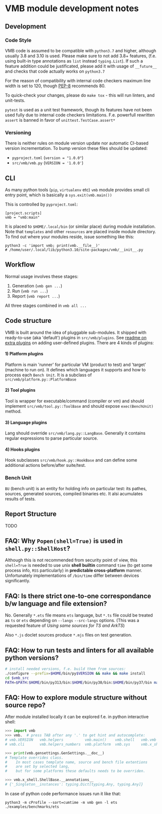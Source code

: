 # VMB module development notes

## Development

### Code Style

VMB code is assumed to be compatible with `python3.7` and higher,
although usually 3.8 and 3.10 is used.
Please make sure to not add 3.8+ features,
(f.e. using built-in type annotations as `list` instead `typing.List`).
If such a feature addition could be justificated, please add it with usage of `__future__`
and checks that code actually works on `python3.7`

For the reason of compatibility with internal code checkers maximum line width is set to 120,
though [PEP-8](https://peps.python.org/pep-0008/#maximum-line-length) recommends 80.

To quick-check your changes, please do `make tox` - this will run linters, and unit-tests.

`pytest` is used as a unit test framework,
though its features have not been used fully due to internal code checkers limitations.
F.e. powerfull rewritten `assert` is banned in favor of `unittest.TestCase.assert*`

### Versioning
There is neither rules on module version update nor automatic CI-based version incrementation.
To bump version these files should be updated:
- `pyproject.toml` (`version = "1.0.0"`)
- `src/vmb/vmb.py` (`VERSION = '1.0.0'`)

## CLI
As many python tools (`pip`, `virtualenv` etc)
`vmb` module provides small cli entry point,
which is basically a `sys.exit(vmb.main())`

This is controlled by `pyproject.toml`:
```
[project.scripts]
vmb = "vmb:main"
```

It is placed to `$HOME/.local/bin` (or similar place) during module installation.
Note that `templates` and other `resources` are placed inside module directory.
To find out where your modules reside, issue something like this:

```shell
python3 -c 'import vmb; print(vmb.__file__)'
# /home/user/.local/lib/python3.10/site-packages/vmb/__init__.py
```

## Workflow

Normal usage involves these stages:
1. Generation (`vmb gen ...`)
2. Run (`vmb run ...`)
3. Report (`vmb report ...`)

All three stages combined in `vmb all ...`

## Code structure

VMB is built around the idea of pluggable sub-modules.
It shipped with ready-to-use (aka 'default') plugins in `src/vmb/plugins`.
See [readme on extra plugins](./readme.md#extra-custom-plugins) on adding user-defined plugins.
There are 4 kinds of plugins:

#### 1) Platform plugins

Platform is main 'runner' for particular VM (product to test)
and 'target' (machine to run on).
It defines which languages it supports and how to process each `Bench Unit`.
It is a subclass of `src/vmb/platform.py::PlatformBase`

#### 2) Tool plugins

Tool is wrapper for executable/command (compiler or vm)
and should implement `src/vmb/tool.py::ToolBase`
and should expose `exec(BenchUnit)` method.

#### 3) Language plugins

Lang should override `src/vmb/lang.py::LangBase`.
Generally it contains regular expressions to parse particular source.

#### 4) Hooks plugins

Hook subclasses `src/vmb/hook.py::HookBase` and can define some
additional actions before/after suite/test.

### Bench Unit

`BU` (bench unit) is an entity for holding info on particular test:
its pathes, sources, generated sources, compiled binaries etc.
It alsi acumulates results of tests.

## Report Structure
TODO

## FAQ: Why `Popen(shell=True)` is used in `shell.py::ShellHost`?
Although this is not recommended from security point of view,
this `shell=True` is needed to use unix **shell builtin** command `time`
(to get some process info, `RSS` particularly)
in **predictable cross-platform** manner. Unfortunately implementations
of `/bin/time` differ between devices significantly.

## FAQ: Is there strict one-to-one correspondance b/w language and file extension?
No. Generally `*.ets` file means `ets` language, but `*.ts` file could be treated
as `ts` or `ets` depending on `--langs` `--src-langs` options.
(This was a requested feature of _Using same sources for TS and ArkTS_)

Also `*.js` doclet sources produce `*.mjs` files on test generation.

## FAQ: How to run tests and linters for all available python versions?

```sh
# install needed versions, f.e. build them from sources:
./configure --prefix=$HOME/bin/py$VERSION && make && make install
cd $vmb_src
PATH=$PATH:$HOME/bin/py313/bin:$HOME/bin/py38/bin:$HOME/bin/py37/bin make tox
```

## FAQ: How to explore module structure without source repo?

After module installed locally it can be explored f.e. in python interactive shell:
```python
>>> import vmb
>>> vmb.  # press TAB after any '.' to get hint and autocomplete:
# vmb.VERSION   vmb.helpers          vmb.main()    vmb.shell   vmb.vmb
# vmb.cli       vmb.helpers_numbers  vmb.platform  vmb.sys     vmb.x_shell

>>> print(vmb.gensettings.GenSettings.__doc__)
# Template overrides class.
#    In most cases template name, source and bench file extentions
#    are set by selected lang,
#    but for some platforms these defaults needs to be overriden.

>>> vmb.x_shell.ShellBase.__annotations__
# {'_Singleton__instances': typing.Dict[typing.Any, typing.Any]}

```

In case of python code performance issues run it like that:
```shell
python3 -m cProfile --sort=cumtime -m vmb gen -l ets ./examples/benchmarks/ets
```

